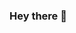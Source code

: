 ### Hey there 👋

<!--
**pszewach/pszewach** is a ✨ _special_ ✨ repository because its `README.md` (this file) appears on your GitHub profile.

Here are some ideas to get you started:

- 🚶‍♀️ My name is Paula Szewach
- 👩🏽‍💻  I specialize in Computational Social Science
- 👩🏻‍🎓  I did my PhD at University of Essex
- 📚  I was Postdoctoral Research Fellow at University of Exeter
- 📫 How to reach me: paulaszewach[at]gmail.com

-->
